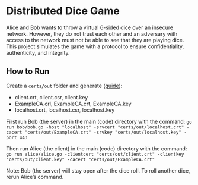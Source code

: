 # Distributed Dice Game

Alice and Bob wants to throw a virtual 6-sided dice over an insecure network. However, they do not trust each other and an adversary with access to the network must not be able to see that they are playing dice. This project simulates the game with a protocol to ensure confidentiality, authenticity, and integrity.

## How to Run
Create a `certs/out` folder and generate ([guide](https://youngkin.github.io/post/gohttpsclientserver/)):
- client.crt, client.csr, client.key
- ExampleCA.crl, ExampleCA.crt, ExampleCA.key
- localhost.crt, localhost.csr, localhost.key

First run Bob (the server) in the main (code) directory with the command:
`go run bob/bob.go -host "localhost" -srvcert "certs/out/localhost.crt" -cacert "certs/out/ExampleCA.crt" -srvkey "certs/out/localhost.key" -port 443`

Then run Alice (the client) in the main (code) directory with the command:
`go run alice/alice.go -clientcert "certs/out/client.crt" -clientkey "certs/out/client.key" -cacert "certs/out/ExampleCA.crt"`

Note: Bob (the server) will stay open after the dice roll. To roll another dice, rerun Alice’s command.